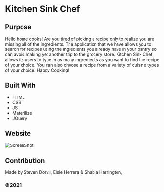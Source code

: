 # Kitchen Sink Chef 

## Purpose
Hello home cooks! Are you tired of picking a recipe only to realize you are missing all of the ingredients. The application that we have allows you to search for recipes using the ingredients you already have in your pantry so can avoid making yet another trip to the grocery store. Kitchen Sink Chef allows its users to type in as many ingredients as you want to find the recipe of your choice. You can also choose a recipe from a variety of cuisine types of your choice. Happy Cooking!   

## Built With
* HTML
* CSS
* JS
* Materilize
* JQuery

## Website



![ScreenShot](/assets/images/.png)

## Contribution
Made by Steven Dorvil, Elsie Herrera & Shabia Harrington, 


### ©️2021 